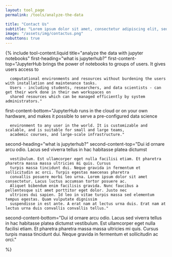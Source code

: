 ```yaml
---
layout: tool_page
permalink: /tools/analyze-the-data

title: "Contact Us"
subtitle: "Lorem ipsum dolor sit amet, consectetur adipiscing elit, sed do eiusmod tempor incididunt ut labore et dolore magna aliqua. Ut enim ad minim veniam, "
image: "/assets/img/contactus.png"
nobuttons: true
---
```

{% include tool-content.liquid
title="analyze the data with jupyter notebooks"
first-heading="what is jupyterhub?"
first-content-top="JupyterHub brings the power of notebooks to groups of users. It gives users      access to

      computational environments and resources without burdening the users with installation and maintenance tasks.
      Users - including students, researchers, and data scientists - can get their work done in their own workspaces on
      shared resources which can be managed efficiently by system administrators.​"

first-content-bottom="JupyterHub runs in the cloud or on your own hardware, and makes it possible to serve a pre-configured data science

      environment to any user in the world. It is customizable and scalable, and is suitable for small and large teams,
      academic courses, and large-scale infrastructure.​"

second-heading="what is jupyterhub?"
second-content-top="Dui id ornare arcu odio. Lacus sed viverra tellus in hac habitasse platea dictumst

      vestibulum. Est ullamcorper eget nulla facilisi etiam. Et pharetra pharetra massa massa ultricies mi quis. Cursus
      turpis massa tincidunt dui. Neque gravida in fermentum et sollicitudin ac orci. Turpis egestas maecenas pharetra
      convallis posuere morbi leo urna. Lorem ipsum dolor sit amet consectetur. Lacus luctus accumsan tortor posuere ac.
      Aliquet bibendum enim facilisis gravida. Nunc faucibus a pellentesque sit amet porttitor eget dolor. Justo nec
      ultrices dui sapien. Id leo in vitae turpis massa sed elementum tempus egestas. Quam vulputate dignissim
      suspendisse in est ante. A erat nam at lectus urna duis. Erat nam at lectus urna duis convallis convallis tellus."

second-content-bottom="Dui id ornare arcu odio. Lacus sed viverra tellus in hac habitasse platea dictumst vestibulum. Est ullamcorper
      eget nulla facilisi etiam. Et pharetra pharetra massa massa ultricies mi quis. Cursus turpis massa tincidunt dui.
      Neque gravida in fermentum et sollicitudin ac orci."

%}
